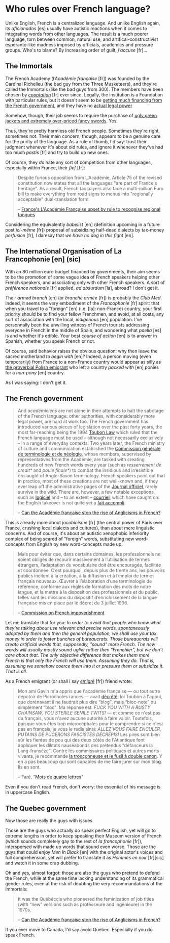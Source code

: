 Who rules over French language?
===

Unlike English, French is a centralized language. And unlike English again, its *aficionados* [es] usually have autistic reactions when it comes to integrating words from other languages. The result is a much poorer language, torn between common, natural use, and artifical-constructivist esperanto-like madness imposed by officials, academics and pressure groups. Who's to blame? By increasing order of guilt, *j'accuse* [fr]...

## The Immortals

The French Academy (*l’Académie française* [fr]) was founded by the Cardinal Richelieu (the bad guy from the Three Musketeers), and they're called the Immortals (like the bad guys from 300). The members have been chosen by *[cooptation](http://www.cnrtl.fr/lexicographie/cooptation)* [fr] ever since. Legally, the institution is a Foundation with particular rules, but it doesn't seem to be [getting much financing from the French government](http://www.europe1.fr/economie/academie-francaise-etre-immortel-combien-ca-coute-1993131), and they have no [actual legal power](https://en.wikipedia.org/wiki/Language_policy_in_France#Acad.C3.A9mie_fran.C3.A7aise)

Somehow, though, their job seems to require the purchase of [ugly green jackets and extremely over-priced fancy swords](http://www.europe1.fr/economie/academie-francaise-etre-immortel-combien-ca-coute-1993131). Yes.

Thus, they're pretty harmless old French people. Sometimes they're right, sometimes not. Their main concern, though, appears to be a genuine care for the purity of the language. As a rule of thumb, I'd say: trust their judgment whenever it's about old rules, and ignore it whenever they've had too much *pastis* [fr] and try to build up new ones.

Of course, they *do* hate any sort of competition from other languages, especially within France, their *fief* [fr]:

>Despite furious opposition from L'Académie, Article 75 of the revised constitution now states that all the languages "are part of France's heritage". As a result, French tax payers also face a multi-million Euro bill to make everything from road signs to menus into "regionally acceptable" dual-translation form.
>
> &ndash; [France's L'Académie Française upset by rule to recognise regional tongues](http://www.telegraph.co.uk/news/worldnews/europe/france/2569651/Frances-LAcadmie-Franaise-upset-by-rule-to-recognise-regional-tongues.html)

Considering the equivalently *babelist* [en] (definition upcoming in a future post *ici-même* [fr]) proposal of subsidizing half-dead dialects by tax-money *perfusion* [fr], I daresay that *we have no dog in this fight* [en].

## The International Organisation of La Francophonie [en] (sic)

With an 80 million euro budget financed by governments, their aim seems to be the promotion of some vague idea of French speakers helping other French speakers, and associating only with other French speakers. A sort of *préférence nationale* [fr] applied, *ad absurdum* [la], abroad? I don't get it.

Their *armed branch* [en] (or *branche armée* [fr]) is probably the *Club Med*. Indeed, it seems the very embodiment of the *Francophonie* [fr] spirit: that when you travel to a "foreign" [en] (i.e. [la]: non-France) country, your first priority should be to find your fellow Frenchmen, and avoid, at all costs, any sort of association with the local, *indigenous* [en] population. I've personnally been the unwilling witness of French tourists addressing everyone in French in the middle of Spain, and wondering what *paella* [es] is and whether it's edible. Your best *course of action* [en] is to answer in Spanish, whether you speak French or not.

Of course, said behavior raises the obvious question: why then leave the sacred motherland *to begin with* [en]? Indeed, a person moving (even temporarily) from France to a non-France country would appear as silly as [the proverbial Polish emigrant](https://www.youtube.com/watch?v=0RDLqb3umsw) who left a country *packed with* [en] ponies for a *non-pony* [en] country.

As I was saying: I don't get it.

## The French government

><p>And <i>académiciens</i> are not alone in their attempts to halt the sabotage of the French language: other authorities, with considerably more legal power, are hard at work too. The French government has introduced various pieces of legislation over the past forty years, the most far-reaching being the 1994 <a href="http://www.humanities360.com/index.php/toubon-law-and-the-languages-of-france-1649/">Toubon Law</a> which ruled that the French language must be used – although not necessarily exclusively – in a range of everyday contexts. Two years later, the French ministry of culture and communication established the <a href="http://www.culture.gouv.fr/culture/dglf/">Commission générale de terminologie et de néologie</a>, whose members, supervised by representatives from the Académie, are tasked with creating hundreds of new French words every year (such as <i>resserrement de credit*</i> and <i>poule finale*</i>) to combat the insidious and irresistible onslaught of Anglo-Saxon terminology. French speakers point out that in practice, most of these creations are not well-known and, if they ever leap off the administrative pages of the <a href="http://www.journal-officiel.gouv.fr/">Journal officiel</a>, rarely survive in the wild. There are, however, a few notable exceptions, such as <a title="Logiciel" href="http://www.oxforddictionaries.com/translate/french-english/logiciel">logiciel</a> and – to an extent – <a title="Courriel" href="http://www.oxforddictionaries.com/translate/french-english/courriel">courriel</a>, which have caught on: the English takeover is not quite yet a <a title="Fait accompli" href="http://www.oxforddictionaries.com/definition/english/fait-accompli">fait accompli</a>.</p>
>
> &ndash; [Can the Académie française stop the rise of Anglicisms in French?](http://blog.oxforddictionaries.com/2014/03/academie-francaise/)

This is already more about *jacobinisme* [fr] (the central power of Paris over France, crushing local dialects and cultures), than about mere linguistic concerns. And of course, it's about an autistic xenophobic inferiority complex of being scared of "foreign" words, substituting new word-concepts from English by new word-concepts made up.

>Mais pour éviter que, dans certains domaines, les professionnels ne soient obligés de recourir massivement à l’utilisation de termes étrangers, l’adaptation du vocabulaire doit être encouragée, facilitée et coordonnée. C’est pourquoi, depuis plus de trente ans, les pouvoirs publics incitent à la création, à la diffusion et à l’emploi de termes français nouveaux. Œuvrer à l’élaboration d’une terminologie de référence, conforme aux règles de formation des mots de notre langue, et la mettre à la disposition des professionnels et du public, telles sont les missions du dispositif d’enrichissement de la langue française mis en place par le décret du 3 juillet 1996. 
>
> &ndash; [Commission on French impoverishment](http://www.culture.gouv.fr/culture/dglf/terminologie/termino_enrichissement.htm)

Let me translate that for you: *In order to avoid that people who know what they're talking about use relevant and precise words, spontaneously adopted by them and then the general population, we shall use your tax money in order to foster bunches of bureaucrats. Those bureaucrats will create artificial words that, supposedly, "sound" more French. The new words will usually mostly sound uglier rather then "Frenchier", but we don't care about that. The only objective difference that makes them more French is that only the French will use them. Assuming they do. That is, assuming we somehow coerce them into it or pressure them or subsidize it. That is all.*

As a French emigrant (or shall I say *[émigré](http://en.wikipedia.org/wiki/%C3%89migr%C3%A9)* [fr]) friend wrote:

>Mon ami Gavin m'a appris que l'académie française — ou tout autre dépotoir de Picrocholes rances — avait <a href="http://blog.xbluechip.net/index.php?p=1018&amp;c=1" rel="nofollow">décrété</a>, loi Toubon à l'appui, que dorénavant il ne faudrait plus dire <q>blog</q>, mais <q>bloc-note</q> ou simplement <q>bloc</q>. Ma réponse est: <i>FUCK YOU WITH A RUSTY CHAINSAW, YOU STERILE SENILE TWITS!</i> — et comme ce n'est pas du français, vous n'avez aucune autorité à faire valoir. Toutefois, puisque vous êtes trop microcéphales pour le comprendre si ce n'est pas en français, je vous le redis ainsi: <i>ALLEZ VOUS FAIRE ENCULER, PUTAINS DE PUCERONS FASCISTES DÉCRÉPIS!</i> Les pires sont bien sûr les fientes de pou qui des deux côtés de l'Atlantique font appliquer les diktats nauséabonds des prétendus <q>défanceurs la Lang-fransèze</q>. Contre les commissaires politiques et autres morts-vivants, je recommande <a href="http://www.deadites.net/" rel="nofollow">la tronçonneuse et le fusil à double canon</a>. Y en a pas beaucoup qui sont capables de me faire jurer sur mon blo<b>g</b>. Ils en sont.
>
> &ndash; Faré, "[Mots de quatre lettres](http://fare.livejournal.com/87966.html)"

Even if you don't read French, don't worry: the essential of his message is in uppercase English.

## The Quebec government

Now those are really the guys with issues.

Those are the guys who actually do speak perfect English, yet will go to extreme lengths in order to keep speaking their Museum version of French (which sounds completely gay to the rest of *la francophonie* [fr]), interspersed with made up words that sound even worse. Those are the guys that could enjoy *Men In Black* [en] with the original actor's voices and full comprehension, yet will prefer to translate it as *Hommes en noir* [fr][sic] and watch it in some crap dubbing.

Oh and yes, almost forgot: those are also the guys who pretend to defend the French, while at the same time lacking understanding of its grammatical gender rules, even at the risk of doubting the very recommandations of the Immortals:

>It was the Québécois who pioneered the feminization of job titles (with “new” versions such as professeure and ingénieure) in the 1970s.
>
> &ndash; [Can the Académie française stop the rise of Anglicisms in French?](http://blog.oxforddictionaries.com/2014/03/academie-francaise/)

If you ever move to Canada, I'd say avoid Quebec. Especially if you do speak French.
